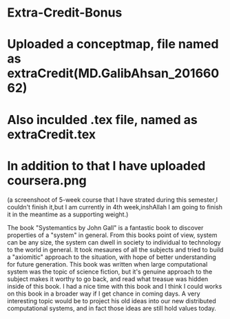 # Extra-Credit-Bonus
# Uploaded a conceptmap, file named as extraCredit(MD.GalibAhsan_20166062)
# Also inculded .tex file, named as extraCredit.tex
# In addition to that I have uploaded coursera.png
(a screenshoot of 5-week course that I have strated during this semester,I couldn't finish it,but I am currently in 4th week,inshAllah I am going to finish it in the meantime as a supporting weight.)

The book "Systemantics by John Gall" is a fantastic book to discover properties of a "system" in general. From this books point of view, system can be any size, the system can dwell in society to individual to technology to the world in general. It took mesaures of all the subjects and tried to build a "axiomitic" approach to the situation, with hope of better understanding for future generation. This book was written when large computational system was the topic of science fiction, but it's genuine approach to the subject makes it worthy to go back, and read what treasue was hidden inside of this book. I had a nice time with this book and I think I could works on this book in a broader way if I get chance in coming days. A very interesting topic would be to project his old ideas into our new distributed computational systems, and in fact those ideas are still hold values today.  




